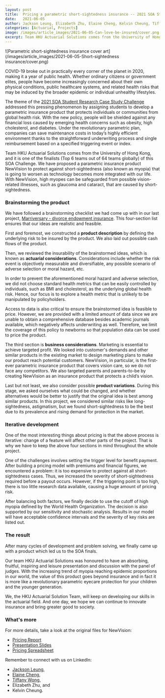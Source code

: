 ```yaml
---
layout: post
title:  Pricing a parametric short-sightedness insurance -- 2021 SOA Student Research Case Study Challenge Finalist
date:   2021-06-05
author: Jackson Leung, Elizabeth Zhu, Elaine Cheng, Kelvin Cheung, Tiffany Wong
categories: [Actuarial, Projects]
image: /images/article_images/2021-06-05-Can-love-be-insured/cover.png
excerpt: Team HKU Actuarial Solutions comes from the University of Hong Kong, and it is one of the finalists (Top 6 teams out of 64 teams globally) of this SOA Challenge. We have proposed a parametric insurance product NewVision to protect against short-sightedness...
---
```


![Parametric short-sightedness insurance cover art](/images/article_images/2021-06-05-Short-sightedness insurance/cover.png)


COVID-19 broke out in practically every corner of the planet in 2020, making it a year of public health. 
Whether ordinary citizens or government elites, people have become increasingly concerned about their own physical conditions, public healthcare systems, and related health risks that may be induced by the broader epidemic or individual unhealthy lifestyles.  

The theme of the [2021 SOA Student Research Case Study Challenge](https://www.soa.org/research/opportunities/2021-student-case-study/) addressed this pressing phenomenon by assigning students to develop a parametric insurance product that protects individuals or communities from global health risk.
With the new policy, people will be shielded against any financial loss caused by emerging health concerns such as obesity, high cholesterol, and diabetes.
Under the revolutionary parametric plan, companies can save maintenance costs in today’s highly efficient environment thanks to the straightforward underwriting process and single reimbursement based on a specified triggering event or index.

Team HKU Actuarial Solutions comes from the University of Hong Kong, and it is one of the finalists (Top 6 teams out of 64 teams globally) of this SOA Challenge. 
We have proposed a parametric insurance product NewVision to protect against short-sightedness (also  known as myopia) that is going to worsen as technology becomes more integrated with our life.
With NewVision, high myopes can be safeguarded from possible vision-related illnesses, such as glaucoma and cataract, that are caused by short-sightedness. 



### Brainstorming the product

We have followed a brainstorming checklist we had come up with in our last project, [Marriversary - divorce endowment insurance](https://actuarialcat.github.io/Marriversary/).
This four-section list ensures that our ideas are realistic and feasible. 


First and foremost, we constructed a **product description** by defining the underlying risk to be insured by the product.
We also laid out possible cash flows of the product.


Then, we reviewed the insurability of the brainstormed ideas, which is known as **actuarial considerations**.
Considerations include whether the risk event is objectively measurable and diversifiable, any possible scenario of adverse selection or moral hazard, etc. 

In order to prevent the aforementioned moral hazard and adverse selection, we did not choose standard health metrics that can be easily controlled by individuals, such as BMI and cholesterol, as the underlying global health risk.
Hence, our focus is to explore a health metric that is unlikely to be manipulated by policyholders. 

Access to data is also critical to ensure the brainstormed idea is feasible to price.
However, we are provided with a limited amount of data since we are unable to obtain a comprehensive database besides academic journals available, which negatively affects underwriting as well.
Therefore, we limit the coverage of this policy to newborns so that population data can be used to price the product. 


The third section is **business considerations**. 
Marketing is essential to achieve targeted profit.
We looked into customer's demands and other similar products in the existing market to design marketing plans to make our product reach potential customers.
NewVision, in particular, is the first-ever parametric insurance product that covers vision care, so we do not face any competitors.
We also targeted parents and parents-to-be by creating NewVision as an insurance product that protects a child’s vision. 


Last but not least, we also consider possible **product variations**.
During this stage, we asked ourselves what could be changed, and whether alternatives would be better to justify that the original idea is best among similar products.
In this project, we considered similar risks like long-sightedness, astigmatism, but we found short-sightedness to be the best due to its prevalence and rising demand for protection in the market.


### Iterative development

One of the most interesting things about pricing is that the above process is iterative: change of a feature will affect other parts of the project.
That is why we have to keep the above four sections in mind throughout the whole project. 

One of the challenges involves setting the trigger level for benefit payment.
After building a pricing model with premiums and financial figures, we encountered a problem: it is too expensive to protect against all short-sightedness cases.
Thus, we increased the severity of short-sightedness required before a payout occurs.
However, if the triggering point is too high, there is too little research data available, causing a huge amount of pricing risk.

After balancing both factors, we finally decide to use the cutoff of high myopia defined by the World Health Organization.
The decision is also supported by our sensitivity and stochastic analysis.
Results in our model will have acceptable confidence intervals and the severity of key risks are listed out.


### The result 

After many cycles of development and problem solving, we finally came up with a product which led us to the SOA finals.

Our team HKU Actuarial Solutions was honoured to have an absorbing, fruitful, inspiring and leisure presentation and discussion with the panel of judges.
With the increasing trend of myopia reaching epidemic proportions in our world, the value of this product goes beyond insurance and in fact it is more like a revolutionary parametric eyecare protection for your children and the younger generation.

We, the HKU Actuarial Solution Team, will keep on developing our skills in the actuarial field.
And one day, we hope we can continue to innovate insurance and bring greater good to society.



### What's more

For more details, take a look at the original files for NewVision:

- <a href="https://actuarialcat.github.io/SOA_Case_2021/HKU%20Actuarial%20Solutions_NEW%20WORLD%20Parametric%20Insurance%20Report.pdf" target="_blank" onclick="tag_share_event('view_external_file', 'NewVision pricing report');">Pricing Report</a>
- <a href="https://actuarialcat.github.io/SOA_Case_2021/HKU%20Actuarial%20Solutions_PPT.pdf" target="_blank" onclick="tag_share_event('view_external_file', 'NewVision slides');">Presentation Slides</a>
- <a href="https://actuarialcat.github.io/SOA_Case_2021/HKU%20Actuarial%20Solution%20Pricing%20Spreadsheet.xlsm" target="_blank" onclick="tag_share_event('view_external_file', 'NewVision excel');">Pricing Spreadsheet</a>


Remember to connect with us on LinkedIn:
- <a href="https://www.linkedin.com/in/jackson-leung-805828174/" target="_blank" onclick="tag_share_event('linkedin_portfolio', '{{ page.title }}');">Jackson Leung</a>,
- <a href="https://www.linkedin.com/in/huiying-cheng-elaine/" target="_blank" onclick="tag_share_event('linkedin_teammates', '{{ page.title }}');">Elaine Cheng</a>,
- <a href="https://www.linkedin.com/in/tiffany-wong-b2551a203/" target="_blank" onclick="tag_share_event('linkedin_teammates', '{{ page.title }}');">Tiffany Wong</a>,
- Elizabeth Zhu, and
- Kelvin Cheung.




